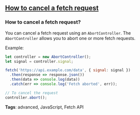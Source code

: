 ## [How to cancel a fetch request](#how-to-cancel-a-fetch-request)

### How to cancel a fetch request?

You can cancel a fetch request using an `AbortController`. The `AbortController` allows you to abort one or more fetch requests.

Example:

```javascript
let controller = new AbortController();
let signal = controller.signal;

fetch('https://api.example.com/data', { signal: signal })
  .then(response => response.json())
  .then(data => console.log(data))
  .catch(err => console.log('Fetch aborted', err));

// To cancel the request
controller.abort();
```

**Tags**: advanced, JavaScript, Fetch API


